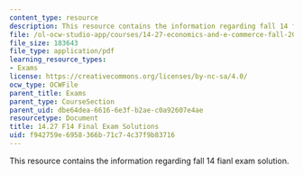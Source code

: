 ```yaml
---
content_type: resource
description: This resource contains the information regarding fall 14 fianl exam solution.
file: /ol-ocw-studio-app/courses/14-27-economics-and-e-commerce-fall-2014/f942759e6958366b71c74c37f9b83716_MIT14_27F14_FinalSol_2014.pdf
file_size: 183643
file_type: application/pdf
learning_resource_types:
- Exams
license: https://creativecommons.org/licenses/by-nc-sa/4.0/
ocw_type: OCWFile
parent_title: Exams
parent_type: CourseSection
parent_uid: dbe64dea-6616-6e3f-b2ae-c0a92607e4ae
resourcetype: Document
title: 14.27 F14 Final Exam Solutions
uid: f942759e-6958-366b-71c7-4c37f9b83716
---
```

This resource contains the information regarding fall 14 fianl exam solution.